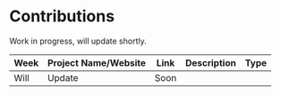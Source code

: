 # Contributions
Work in progress, will update shortly.

| Week | Project Name/Website | Link | Description | Type |
|------|----------------------|------|-------------|------|
| Will | Update | Soon | | |
